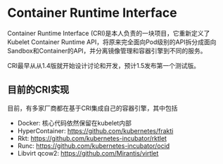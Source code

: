 # Container Runtime Interface

Container Runtime Interface (CRI)是本人负责的一块项目，它重新定义了Kubelet Container Runtime API，将原来完全面向Pod级别的API拆分成面向Sandbox和Container的API，并分离镜像管理和容器引擎到不同的服务。

CRI最早从从1.4版就开始设计讨论和开发，预计1.5发布第一个测试版。

## 目前的CRI实现

目前，有多家厂商都在基于CRI集成自己的容器引擎，其中包括

* Docker: 核心代码依然保留在kubelet内部
* HyperContainer: https://github.com/kubernetes/frakti
* Rkt: https://github.com/kubernetes-incubator/rktlet
* Runc: https://github.com/kubernetes-incubator/ocid
* Libvirt qcow2: https://github.com/Mirantis/virtlet
